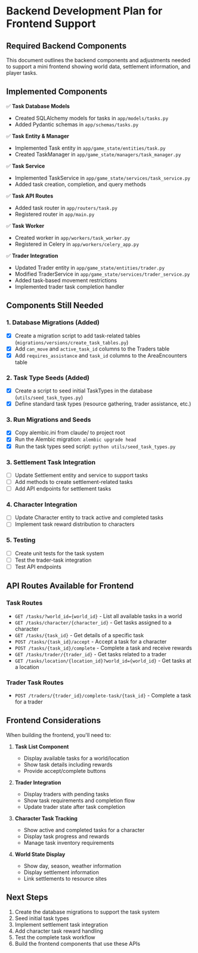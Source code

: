 # Backend Development Plan for Frontend Support

## Required Backend Components

This document outlines the backend components and adjustments needed to support a mini frontend showing world data, settlement information, and player tasks.

## Implemented Components

✅ **Task Database Models**
- Created SQLAlchemy models for tasks in `app/models/tasks.py`
- Added Pydantic schemas in `app/schemas/tasks.py`

✅ **Task Entity & Manager**
- Implemented Task entity in `app/game_state/entities/task.py`
- Created TaskManager in `app/game_state/managers/task_manager.py`

✅ **Task Service**
- Implemented TaskService in `app/game_state/services/task_service.py`
- Added task creation, completion, and query methods

✅ **Task API Routes**
- Added task router in `app/routers/task.py`
- Registered router in `app/main.py`

✅ **Task Worker**
- Created worker in `app/workers/task_worker.py` 
- Registered in Celery in `app/workers/celery_app.py`

✅ **Trader Integration**
- Updated Trader entity in `app/game_state/entities/trader.py`
- Modified TraderService in `app/game_state/services/trader_service.py`
- Added task-based movement restrictions
- Implemented trader task completion handler

## Components Still Needed

### 1. Database Migrations (Added)
- [x] Create a migration script to add task-related tables (`migrations/versions/create_task_tables.py`)
- [x] Add `can_move` and `active_task_id` columns to the Traders table
- [x] Add `requires_assistance` and `task_id` columns to the AreaEncounters table

### 2. Task Type Seeds (Added)
- [x] Create a script to seed initial TaskTypes in the database (`utils/seed_task_types.py`)
- [x] Define standard task types (resource gathering, trader assistance, etc.)

### 3. Run Migrations and Seeds
- [x] Copy alembic.ini from claude/ to project root
- [x] Run the Alembic migration: `alembic upgrade head`
- [x] Run the task types seed script: `python utils/seed_task_types.py`

### 3. Settlement Task Integration
- [ ] Update Settlement entity and service to support tasks
- [ ] Add methods to create settlement-related tasks
- [ ] Add API endpoints for settlement tasks

### 4. Character Integration
- [ ] Update Character entity to track active and completed tasks
- [ ] Implement task reward distribution to characters

### 5. Testing
- [ ] Create unit tests for the task system
- [ ] Test the trader-task integration
- [ ] Test API endpoints

## API Routes Available for Frontend

### Task Routes
- `GET /tasks/?world_id={world_id}` - List all available tasks in a world
- `GET /tasks/character/{character_id}` - Get tasks assigned to a character
- `GET /tasks/{task_id}` - Get details of a specific task
- `POST /tasks/{task_id}/accept` - Accept a task for a character
- `POST /tasks/{task_id}/complete` - Complete a task and receive rewards
- `GET /tasks/trader/{trader_id}` - Get tasks related to a trader
- `GET /tasks/location/{location_id}?world_id={world_id}` - Get tasks at a location

### Trader Task Routes
- `POST /traders/{trader_id}/complete-task/{task_id}` - Complete a task for a trader

## Frontend Considerations

When building the frontend, you'll need to:

1. **Task List Component**
   - Display available tasks for a world/location
   - Show task details including rewards
   - Provide accept/complete buttons

2. **Trader Integration**
   - Display traders with pending tasks
   - Show task requirements and completion flow
   - Update trader state after task completion

3. **Character Task Tracking**
   - Show active and completed tasks for a character
   - Display task progress and rewards
   - Manage task inventory requirements

4. **World State Display**
   - Show day, season, weather information
   - Display settlement information
   - Link settlements to resource sites

## Next Steps

1. Create the database migrations to support the task system
2. Seed initial task types
3. Implement settlement task integration
4. Add character task reward handling
5. Test the complete task workflow
6. Build the frontend components that use these APIs